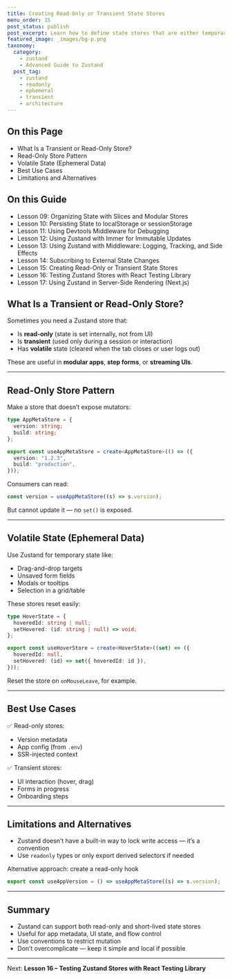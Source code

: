 ```yaml
---
title: Creating Read-Only or Transient State Stores
menu_order: 15
post_status: publish
post_excerpt: Learn how to define state stores that are either temporary or strictly read-only for better architecture and control.
featured_image: _images/bg-p.png
taxonomy:
  category:
    - zustand
    - Advanced Guide to Zustand
  post_tag:
    - zustand
    - readonly
    - ephemeral
    - transient
    - architecture
---
```


<div class="toc" markdown="1">

<div class="otp" markdown="1">

## On this Page

- What Is a Transient or Read-Only Store?
- Read-Only Store Pattern
- Volatile State (Ephemeral Data)
- Best Use Cases
- Limitations and Alternatives

</div>

<div class="otg" markdown="1">

## On this Guide

- Lesson 09: Organizing State with Slices and Modular Stores
- Lesson 10: Persisting State to localStorage or sessionStorage
- Lesson 11: Using Devtools Middleware for Debugging
- Lesson 12: Using Zustand with Immer for Immutable Updates
- Lesson 13: Using Zustand with Middleware: Logging, Tracking, and Side Effects
- Lesson 14: Subscribing to External State Changes
- Lesson 15: Creating Read-Only or Transient State Stores
- Lesson 16: Testing Zustand Stores with React Testing Library
- Lesson 17: Using Zustand in Server-Side Rendering (Next.js)

</div>

</div>

<div class="guru-main" markdown="1">

## What Is a Transient or Read-Only Store?

Sometimes you need a Zustand store that:

- Is **read-only** (state is set internally, not from UI)
- Is **transient** (used only during a session or interaction)
- Has **volatile** state (cleared when the tab closes or user logs out)

These are useful in **modular apps**, **step forms**, or **streaming UIs**.

---

## Read-Only Store Pattern

Make a store that doesn’t expose mutators:

```ts
type AppMetaStore = {
  version: string;
  build: string;
};

export const useAppMetaStore = create<AppMetaStore>(() => ({
  version: "1.2.3",
  build: "production",
}));
```

Consumers can read:

```ts
const version = useAppMetaStore((s) => s.version);
```

But cannot update it — no `set()` is exposed.

---

## Volatile State (Ephemeral Data)

Use Zustand for temporary state like:

- Drag-and-drop targets
- Unsaved form fields
- Modals or tooltips
- Selection in a grid/table

These stores reset easily:

```ts
type HoverState = {
  hoveredId: string | null;
  setHovered: (id: string | null) => void;
};

export const useHoverStore = create<HoverState>((set) => ({
  hoveredId: null,
  setHovered: (id) => set({ hoveredId: id }),
}));
```

Reset the store on `onMouseLeave`, for example.

---

## Best Use Cases

✅ Read-only stores:

- Version metadata
- App config (from `.env`)
- SSR-injected context

✅ Transient stores:

- UI interaction (hover, drag)
- Forms in progress
- Onboarding steps

---

## Limitations and Alternatives

- Zustand doesn’t have a built-in way to lock write access — it’s a convention
- Use `readonly` types or only export derived selectors if needed

Alternative approach: create a read-only hook

```ts
export const useAppVersion = () => useAppMetaStore((s) => s.version);
```

---

## Summary

- Zustand can support both read-only and short-lived state stores
- Useful for app metadata, UI state, and flow control
- Use conventions to restrict mutation
- Don’t overcomplicate — keep it simple and local if possible

---

Next: **Lesson 16 – Testing Zustand Stores with React Testing Library**

</div>
